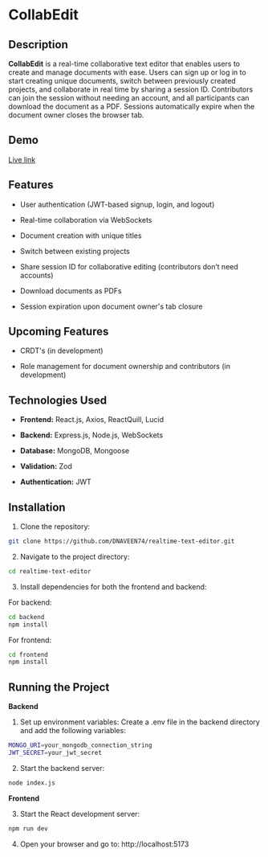 
# CollabEdit

## Description

**CollabEdit** is a real-time collaborative text editor that enables users to create and manage documents with ease. Users can sign up or log in to start creating unique documents, switch between previously created projects, and collaborate in real time by sharing a session ID. Contributors can join the session without needing an account, and all participants can download the document as a PDF. Sessions automatically expire when the document owner closes the browser tab.

## Demo

[Live link](https://collabeditfrontend.vercel.app/)

## Features

- User authentication (JWT-based signup, login, and logout)

- Real-time collaboration via WebSockets

- Document creation with unique titles

- Switch between existing projects

- Share session ID for collaborative editing (contributors don’t need accounts)

- Download documents as PDFs

- Session expiration upon document owner's tab closure


## Upcoming Features

- CRDT's (in development)

- Role management for document ownership and contributors (in development)


## Technologies Used

- **Frontend:** React.js, Axios, ReactQuill, Lucid

- **Backend:** Express.js, Node.js, WebSockets

- **Database:** MongoDB, Mongoose

- **Validation:** Zod

- **Authentication:** JWT


## Installation

1. Clone the repository:
```bash
git clone https://github.com/DNAVEEN74/realtime-text-editor.git
```

2. Navigate to the project directory:
```bash
cd realtime-text-editor
```

3. Install dependencies for both the frontend and backend:

For backend:
```bash
cd backend
npm install
```
For frontend:
```bash
cd frontend
npm install
```



## Running the Project

**Backend**

1. Set up environment variables: Create a .env file in the backend directory and add the following variables:
```bash
MONGO_URI=your_mongodb_connection_string
JWT_SECRET=your_jwt_secret
```
2. Start the backend server:
```bash
node index.js
```
**Frontend**

3. Start the React development server:
```bash
npm run dev
```

4. Open your browser and go to: http://localhost:5173
